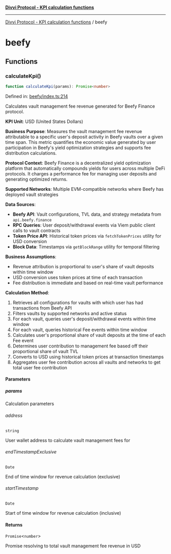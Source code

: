 [**Divvi Protocol - KPI calculation functions**](README.md)

---

[Divvi Protocol - KPI calculation functions](README.md) / beefy

# beefy

## Functions

### calculateKpi()

```ts
function calculateKpi(params): Promise<number>
```

Defined in: [beefy/index.ts:214](https://github.com/divvi-xyz/divvi-protocol-v0/blob/main/scripts/calculateKpi/protocols/beefy/index.ts#L214)

Calculates vault management fee revenue generated for Beefy Finance protocol.

**KPI Unit**: USD (United States Dollars)

**Business Purpose**: Measures the vault management fee revenue attributable to a specific user's
deposit activity in Beefy vaults over a given time span. This metric quantifies the economic value generated by user
participation in Beefy's yield optimization strategies and supports fee distribution calculations.

**Protocol Context**: Beefy Finance is a decentralized yield optimization platform that automatically
compounds yields for users across multiple DeFi protocols. It charges a performance fee for managing
user deposits and generating optimized returns.

**Supported Networks**: Multiple EVM-compatible networks where Beefy has deployed vault strategies

**Data Sources**:

- **Beefy API**: Vault configurations, TVL data, and strategy metadata from `api.beefy.finance`
- **RPC Queries**: User deposit/withdrawal events via Viem public client calls to vault contracts
- **Token Price API**: Historical token prices via `fetchTokenPrices` utility for USD conversion
- **Block Data**: Timestamps via `getBlockRange` utility for temporal filtering

**Business Assumptions**:

- Revenue attribution is proportional to user's share of vault deposits within time window
- USD conversion uses token prices at time of each transaction
- Fee distribution is immediate and based on real-time vault performance

**Calculation Method**:

1. Retrieves all configurations for vaults with which user has had transactions from Beefy API
2. Filters vaults by supported networks and active status
3. For each vault, queries user's deposit/withdrawal events within time window
4. For each vault, queries historical Fee events within time window
5. Calculates user's proportional share of vault deposits at the time of each Fee event
6. Determines user contribution to management fee based off their proportional share of vault TVL
7. Converts to USD using historical token prices at transaction timestamps
8. Aggregates user fee contribution across all vaults and networks to get total user fee contribution

#### Parameters

##### params

Calculation parameters

###### address

`string`

User wallet address to calculate vault management fees for

###### endTimestampExclusive

`Date`

End of time window for revenue calculation (exclusive)

###### startTimestamp

`Date`

Start of time window for revenue calculation (inclusive)

#### Returns

`Promise`\<`number`\>

Promise resolving to total vault management fee revenue in USD
